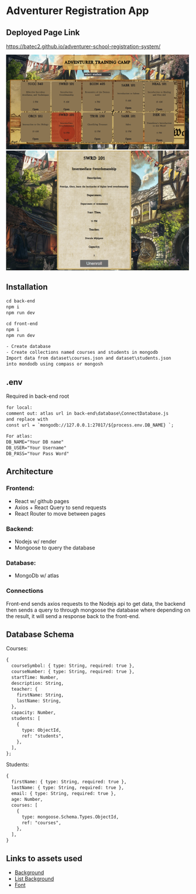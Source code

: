 # Adventurer Registration App

## Deployed Page Link

<a>https://batec2.github.io/adventurer-school-registration-system/</a>

<img src="./README-Images/frontpage.png" width="500">
<img src="./README-Images/course.png" width="500">

## Installation

```
cd back-end
npm i
npm run dev
```

```
cd front-end
npm i
npm run dev
```

```
- Create database
- Create collections named courses and students in mongodb
Import data from dataset\courses.json and dataset\students.json
into mondodb using compass or mongosh
```

## .env

Required in back-end root

```
for local:
comment out: atlas url in back-end\database\ConnectDatabase.js
and replace with
const url = `mongodb://127.0.0.1:27017/${process.env.DB_NAME} `;
```

```
For atlas:
DB_NAME="Your DB name"
DB_USER="Your Username"
DB_PASS="Your Pass Word"
```

## Architecture

### Frontend:

- React w/ github pages
- Axios + React Query to send requests
- React Router to move between pages

### Backend:

- Nodejs w/ render
- Mongoose to query the database

### Database:

- MongoDb w/ atlas

### Connections

Front-end sends axios requests to the Nodejs api to get data, the backend then sends a query to through mongoose
the database where depending on the result, it will send a response back to the front-end.

## Database Schema

Courses:

```
{
  courseSymbol: { type: String, required: true },
  courseNumber: { type: String, required: true },
  startTime: Number,
  description: String,
  teacher: {
    firstName: String,
    lastName: String,
  },
  capacity: Number,
  students: [
    {
      type: ObjectId,
      ref: "students",
    },
  ],
};
```

Students:

```
{
  firstName: { type: String, required: true },
  lastName: { type: String, required: true },
  email: { type: String, required: true },
  age: Number,
  courses: [
    {
      type: mongoose.Schema.Types.ObjectId,
      ref: "courses",
    },
  ],
}
```

## Links to assets used

- <a href="https://world-of-babel.fandom.com/wiki/Etera%27s_Adventuring_Guild?file=Guild.jpg">Background</a>
- <a href="https://inkarnate.com/m/VXK2EO--quest-board/">List Background</a>
- <a href="https://www.fontspace.com/shine-typewriter-font-f86822">Font</a>
